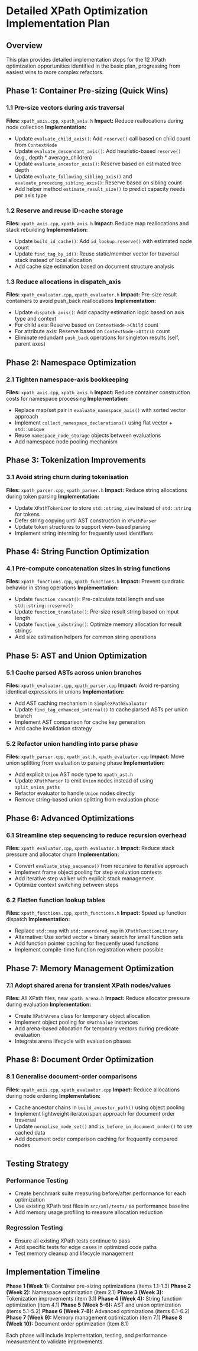 # Detailed XPath Optimization Implementation Plan

## Overview
This plan provides detailed implementation steps for the 12 XPath optimization opportunities identified in the basic plan, progressing from easiest wins to more complex refactors.

## Phase 1: Container Pre-sizing (Quick Wins)

### 1.1 Pre-size vectors during axis traversal
**Files:** `xpath_axis.cpp`, `xpath_axis.h`
**Impact:** Reduce reallocations during node collection
**Implementation:**
- Update `evaluate_child_axis()`: Add `reserve()` call based on child count from `ContextNode`
- Update `evaluate_descendant_axis()`: Add heuristic-based `reserve()` (e.g., depth * average_children)
- Update `evaluate_ancestor_axis()`: Reserve based on estimated tree depth
- Update `evaluate_following_sibling_axis()` and `evaluate_preceding_sibling_axis()`: Reserve based on sibling count
- Add helper method `estimate_result_size()` to predict capacity needs per axis type

### 1.2 Reserve and reuse ID-cache storage
**Files:** `xpath_axis.cpp`, `xpath_axis.h`
**Impact:** Reduce map reallocations and stack rebuilding
**Implementation:**
- Update `build_id_cache()`: Add `id_lookup.reserve()` with estimated node count
- Update `find_tag_by_id()`: Reuse static/member vector for traversal stack instead of local allocation
- Add cache size estimation based on document structure analysis

### 1.3 Reduce allocations in dispatch_axis
**Files:** `xpath_evaluator.cpp`, `xpath_evaluator.h`
**Impact:** Pre-size result containers to avoid push_back reallocations
**Implementation:**
- Update `dispatch_axis()`: Add capacity estimation logic based on axis type and context
- For child axis: Reserve based on `ContextNode->Child` count
- For attribute axis: Reserve based on `ContextNode->Attrib` count
- Eliminate redundant `push_back` operations for singleton results (self, parent axes)

## Phase 2: Namespace Optimization

### 2.1 Tighten namespace-axis bookkeeping
**Files:** `xpath_axis.cpp`, `xpath_axis.h`
**Impact:** Reduce container construction costs for namespace processing
**Implementation:**
- Replace map/set pair in `evaluate_namespace_axis()` with sorted vector approach
- Implement `collect_namespace_declarations()` using flat vector + `std::unique`
- Reuse `namespace_node_storage` objects between evaluations
- Add namespace node pooling mechanism

## Phase 3: Tokenization Improvements

### 3.1 Avoid string churn during tokenisation
**Files:** `xpath_parser.cpp`, `xpath_parser.h`
**Impact:** Reduce string allocations during token parsing
**Implementation:**
- Update `XPathTokenizer` to store `std::string_view` instead of `std::string` for tokens
- Defer string copying until AST construction in `XPathParser`
- Update token structures to support view-based parsing
- Implement string interning for frequently used identifiers

## Phase 4: String Function Optimization

### 4.1 Pre-compute concatenation sizes in string functions
**Files:** `xpath_functions.cpp`, `xpath_functions.h`
**Impact:** Prevent quadratic behavior in string operations
**Implementation:**
- Update `function_concat()`: Pre-calculate total length and use `std::string::reserve()`
- Update `function_translate()`: Pre-size result string based on input length
- Update `function_substring()`: Optimize memory allocation for result strings
- Add size estimation helpers for common string operations

## Phase 5: AST and Union Optimization

### 5.1 Cache parsed ASTs across union branches
**Files:** `xpath_evaluator.cpp`, `xpath_parser.cpp`
**Impact:** Avoid re-parsing identical expressions in unions
**Implementation:**
- Add AST caching mechanism in `SimpleXPathEvaluator`
- Update `find_tag_enhanced_internal()` to cache parsed ASTs per union branch
- Implement AST comparison for cache key generation
- Add cache invalidation strategy

### 5.2 Refactor union handling into parse phase
**Files:** `xpath_parser.cpp`, `xpath_ast.h`, `xpath_evaluator.cpp`
**Impact:** Move union splitting from evaluation to parsing phase
**Implementation:**
- Add explicit `Union` AST node type to `xpath_ast.h`
- Update `XPathParser` to emit `Union` nodes instead of using `split_union_paths`
- Refactor evaluator to handle `Union` nodes directly
- Remove string-based union splitting from evaluation phase

## Phase 6: Advanced Optimizations

### 6.1 Streamline step sequencing to reduce recursion overhead
**Files:** `xpath_evaluator.cpp`, `xpath_evaluator.h`
**Impact:** Reduce stack pressure and allocator churn
**Implementation:**
- Convert `evaluate_step_sequence()` from recursive to iterative approach
- Implement frame object pooling for step evaluation contexts
- Add iterative step walker with explicit stack management
- Optimize context switching between steps

### 6.2 Flatten function lookup tables
**Files:** `xpath_functions.cpp`, `xpath_functions.h`
**Impact:** Speed up function dispatch
**Implementation:**
- Replace `std::map` with `std::unordered_map` in `XPathFunctionLibrary`
- Alternative: Use sorted vector + binary search for small function sets
- Add function pointer caching for frequently used functions
- Implement compile-time function registration where possible

## Phase 7: Memory Management Optimization

### 7.1 Adopt shared arena for transient XPath nodes/values
**Files:** All XPath files, new `xpath_arena.h`
**Impact:** Reduce allocator pressure during evaluation
**Implementation:**
- Create `XPathArena` class for temporary object allocation
- Implement object pooling for `XPathValue` instances
- Add arena-based allocation for temporary vectors during predicate evaluation
- Integrate arena lifecycle with evaluation phases

## Phase 8: Document Order Optimization

### 8.1 Generalise document-order comparisons
**Files:** `xpath_axis.cpp`, `xpath_evaluator.cpp`
**Impact:** Reduce allocations during node ordering
**Implementation:**
- Cache ancestor chains in `build_ancestor_path()` using object pooling
- Implement lightweight iterator/span approach for document order traversal
- Update `normalise_node_set()` and `is_before_in_document_order()` to use cached data
- Add document order comparison caching for frequently compared nodes

## Testing Strategy

### Performance Testing
- Create benchmark suite measuring before/after performance for each optimization
- Use existing XPath test files in `src/xml/tests/` as performance baseline
- Add memory usage profiling to measure allocation reduction

### Regression Testing
- Ensure all existing XPath tests continue to pass
- Add specific tests for edge cases in optimized code paths
- Test memory cleanup and lifecycle management

## Implementation Timeline

**Phase 1 (Week 1):** Container pre-sizing optimizations (items 1.1-1.3)
**Phase 2 (Week 2):** Namespace optimization (item 2.1)
**Phase 3 (Week 3):** Tokenization improvements (item 3.1)
**Phase 4 (Week 4):** String function optimization (item 4.1)
**Phase 5 (Week 5-6):** AST and union optimization (items 5.1-5.2)
**Phase 6 (Week 7-8):** Advanced optimizations (items 6.1-6.2)
**Phase 7 (Week 9):** Memory management optimization (item 7.1)
**Phase 8 (Week 10):** Document order optimization (item 8.1)

Each phase will include implementation, testing, and performance measurement to validate improvements.